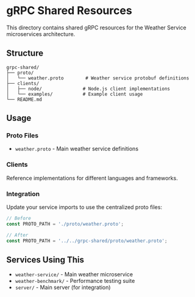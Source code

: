 # gRPC Shared Resources

This directory contains shared gRPC resources for the Weather Service microservices architecture.

## Structure

```
grpc-shared/
├── proto/
│   └── weather.proto        # Weather service protobuf definitions
├── clients/
│   ├── node/               # Node.js client implementations
│   └── examples/           # Example client usage
└── README.md
```

## Usage

### Proto Files
- `weather.proto` - Main weather service definitions

### Clients
Reference implementations for different languages and frameworks.

### Integration
Update your service imports to use the centralized proto files:

```javascript
// Before
const PROTO_PATH = './proto/weather.proto';

// After  
const PROTO_PATH = '../../grpc-shared/proto/weather.proto';
```

## Services Using This

- `weather-service/` - Main weather microservice
- `weather-benchmark/` - Performance testing suite
- `server/` - Main server (for integration)
